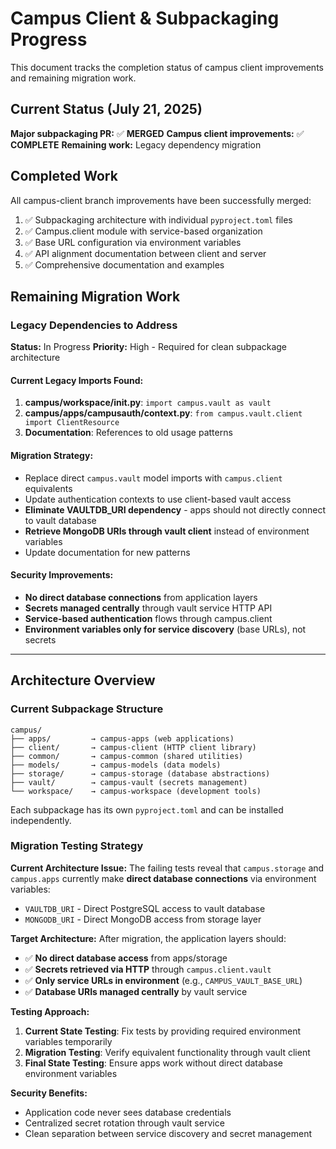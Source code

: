 # Campus Client & Subpackaging Progress

This document tracks the completion status of campus client improvements and remaining migration work.

## Current Status (July 21, 2025)

**Major subpackaging PR:** ✅ **MERGED** 
**Campus client improvements:** ✅ **COMPLETE**
**Remaining work:** Legacy dependency migration

## Completed Work

All campus-client branch improvements have been successfully merged:
1. ✅ Subpackaging architecture with individual `pyproject.toml` files
2. ✅ Campus.client module with service-based organization  
3. ✅ Base URL configuration via environment variables
4. ✅ API alignment documentation between client and server
5. ✅ Comprehensive documentation and examples

## Remaining Migration Work

### Legacy Dependencies to Address

**Status:** In Progress
**Priority:** High - Required for clean subpackage architecture

#### Current Legacy Imports Found:
1. **campus/workspace/__init__.py**: `import campus.vault as vault`
2. **campus/apps/campusauth/context.py**: `from campus.vault.client import ClientResource`  
3. **Documentation**: References to old usage patterns

#### Migration Strategy:
- Replace direct `campus.vault` model imports with `campus.client` equivalents
- Update authentication contexts to use client-based vault access
- **Eliminate VAULTDB_URI dependency** - apps should not directly connect to vault database
- **Retrieve MongoDB URIs through vault client** instead of environment variables
- Update documentation for new patterns

#### Security Improvements:
- **No direct database connections** from application layers
- **Secrets managed centrally** through vault service HTTP API
- **Service-based authentication** flows through campus.client
- **Environment variables only for service discovery** (base URLs), not secrets

---

## Architecture Overview

### Current Subpackage Structure
```
campus/
├── apps/         → campus-apps (web applications)
├── client/       → campus-client (HTTP client library)  
├── common/       → campus-common (shared utilities)
├── models/       → campus-models (data models)
├── storage/      → campus-storage (database abstractions)
├── vault/        → campus-vault (secrets management)
└── workspace/    → campus-workspace (development tools)
```

Each subpackage has its own `pyproject.toml` and can be installed independently.

### Migration Testing Strategy

**Current Architecture Issue:**
The failing tests reveal that `campus.storage` and `campus.apps` currently make **direct database connections** via environment variables:
- `VAULTDB_URI` - Direct PostgreSQL access to vault database
- `MONGODB_URI` - Direct MongoDB access from storage layer

**Target Architecture:**
After migration, the application layers should:
- ✅ **No direct database access** from apps/storage
- ✅ **Secrets retrieved via HTTP** through `campus.client.vault`
- ✅ **Only service URLs in environment** (e.g., `CAMPUS_VAULT_BASE_URL`)
- ✅ **Database URIs managed centrally** by vault service

**Testing Approach:**
1. **Current State Testing**: Fix tests by providing required environment variables temporarily
2. **Migration Testing**: Verify equivalent functionality through vault client
3. **Final State Testing**: Ensure apps work without direct database environment variables

**Security Benefits:**
- Application code never sees database credentials
- Centralized secret rotation through vault service  
- Clean separation between service discovery and secret management
